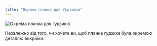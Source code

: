 ```yaml
---
title: "Окрема планка для ґудзиків"
---
```


![Окрема планка для ґудзиків](separatebuttonplacket.svg)

Незалежно від того, чи хочете ви, щоб планка ґудзика була окремою деталлю викрійки.




